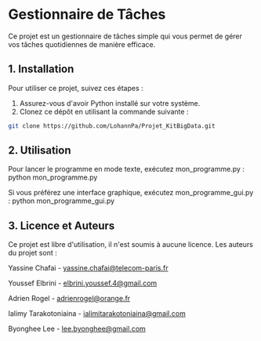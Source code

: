 # Gestionnaire de Tâches

Ce projet est un gestionnaire de tâches simple qui vous permet de gérer vos tâches quotidiennes de manière efficace.

## 1. Installation

Pour utiliser ce projet, suivez ces étapes :

1. Assurez-vous d'avoir Python installé sur votre système.
2. Clonez ce dépôt en utilisant la commande suivante :

```bash
git clone https://github.com/LohannPa/Projet_KitBigData.git
```


## 2. Utilisation
Pour lancer le programme en mode texte, exécutez mon_programme.py :
python mon_programme.py

Si vous préférez une interface graphique, exécutez mon_programme_gui.py :
python mon_programme_gui.py

## 3. Licence et Auteurs
Ce projet est libre d'utilisation, il n'est soumis à aucune licence. Les auteurs du projet sont :

Yassine Chafai - yassine.chafai@telecom-paris.fr

Youssef Elbrini - elbrini.youssef.4@gmail.com

Adrien Rogel - adrienrogel@orange.fr

Ialimy Tarakotoniaina - ialimitarakotoniaina@gmail.com

Byonghee Lee - lee.byonghee@gmail.com


